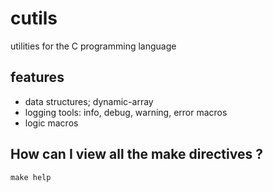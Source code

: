 # cutils
utilities for the C programming language

## features
- data structures; dynamic-array
- logging tools: info, debug, warning, error macros
- logic macros

## How can I view all the make directives ?
```
make help
```
